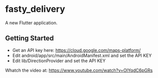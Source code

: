 # fasty_delivery

A new Flutter application.

## Getting Started

* Get an API key here: https://cloud.google.com/maps-platform/
* Edit android/app/src/main/AndroidManifest.xml and set the API KEY
* Edit lib/DirectionProvider and set the API KEY

Whatch the video at: https://www.youtube.com/watch?v=OlYqdC6pGRs
